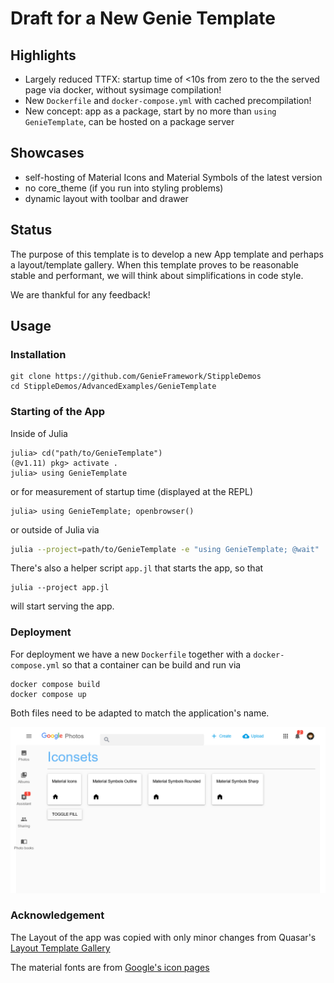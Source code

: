 # Draft for a New Genie Template

## Highlights
- Largely reduced TTFX: startup time of <10s from zero to the the served page via docker, without sysimage compilation!
- New `Dockerfile` and `docker-compose.yml` with cached precompilation!
- New concept: app as a package, start by no more than `using GenieTemplate`, can be hosted on a package server

## Showcases
- self-hosting of Material Icons and Material Symbols of the latest version
- no core_theme (if you run into styling problems)
- dynamic layout with toolbar and drawer

## Status
The purpose of this template is to develop a new App template and perhaps a layout/template gallery. When this template proves to be reasonable stable and performant, we will think about simplifications in code style.

We are thankful for any feedback!

## Usage

### Installation

```shell
git clone https://github.com/GenieFramework/StippleDemos
cd StippleDemos/AdvancedExamples/GenieTemplate
```

### Starting of the App

Inside of Julia
```julia-repl
julia> cd("path/to/GenieTemplate")
(@v1.11) pkg> activate .
julia> using GenieTemplate
```
or for measurement of startup time (displayed at the REPL)
```julia-repl
julia> using GenieTemplate; openbrowser()
```
or outside of Julia via
```sh
julia --project=path/to/GenieTemplate -e "using GenieTemplate; @wait"
```

There's also a helper script `app.jl` that starts the app, so that
```shell
julia --project app.jl
```
will start serving the app.

### Deployment

For deployment we have a new `Dockerfile` together with a `docker-compose.yml` so that
a container can be build and run via
```shell
docker compose build
docker compose up
```
Both files need to be adapted to match the application's name.

![Docs](docs/GenieTemplate.png)

### Acknowledgement
The Layout of the app was copied with only minor changes from Quasar's [Layout Template Gallery](https://quasar.dev/layout/gallery/)

The material fonts are from [Google's icon pages](https://developers.google.com/fonts/docs/material_symbols)
